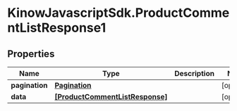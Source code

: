 # KinowJavascriptSdk.ProductCommentListResponse1

## Properties
Name | Type | Description | Notes
------------ | ------------- | ------------- | -------------
**pagination** | [**Pagination**](Pagination.md) |  | [optional] 
**data** | [**[ProductCommentListResponse]**](ProductCommentListResponse.md) |  | [optional] 


